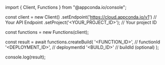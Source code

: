import { Client, Functions } from "@appconda.io/console";

const client = new Client()
    .setEndpoint('https://cloud.appconda.io/v1') // Your API Endpoint
    .setProject('<YOUR_PROJECT_ID>'); // Your project ID

const functions = new Functions(client);

const result = await functions.createBuild(
    '<FUNCTION_ID>', // functionId
    '<DEPLOYMENT_ID>', // deploymentId
    '<BUILD_ID>' // buildId (optional)
);

console.log(result);
